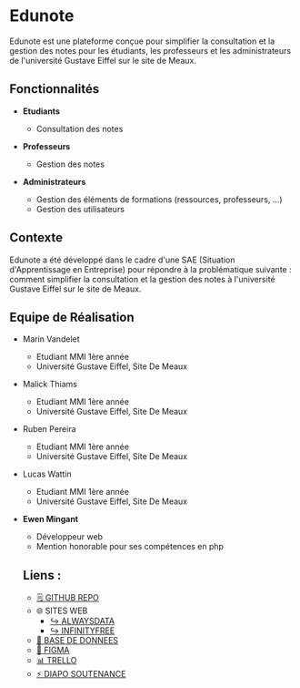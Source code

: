 # Edunote

Edunote est une plateforme conçue pour simplifier la consultation et la gestion des notes pour les étudiants, les professeurs et les administrateurs de l'université Gustave Eiffel sur le site de Meaux.

## Fonctionnalités

- **Etudiants**
  - Consultation des notes

- **Professeurs**
  - Gestion des notes

- **Administrateurs**
  - Gestion des éléments de formations (ressources, professeurs, ...)
  - Gestion des utilisateurs

## Contexte

Edunote a été développé dans le cadre d'une SAE (Situation d'Apprentissage en Entreprise) pour répondre à la problématique suivante : comment simplifier la consultation et la gestion des notes à l'université Gustave Eiffel sur le site de Meaux.

## Equipe de Réalisation

- Marin Vandelet
  - Etudiant MMI 1ère année
  - Université Gustave Eiffel, Site De Meaux
- Malick Thiams
  - Etudiant MMI 1ère année
  - Université Gustave Eiffel, Site De Meaux
- Ruben Pereira
  - Etudiant MMI 1ère année
  - Université Gustave Eiffel, Site De Meaux
- Lucas Wattin
  - Etudiant MMI 1ère année
  - Université Gustave Eiffel, Site De Meaux
- **Ewen Mingant**
  - Développeur web
  - Mention honorable pour ses compétences en php
 
  ## Liens :
   - [🗒 GITHUB REPO]()
   - 🌐 SITES WEB 
     - [↪ ALWAYSDATA](https://edunote.alwaysdata.net/)
     - [↪ INFINITYFREE](http://edunote.infinityfreeapp.com/)
   - [🧰 BASE DE DONNEES](./database.txt)
   - [🔗 FIGMA](https://www.figma.com/design/22SZXsg8syOBf8QS6dLdI0/Untitled?node-id=10-88)
   - [📊 TRELLO](link)
   - [⚡ DIAPO SOUTENANCE](https://www.canva.com/design/DAGHqwgFdqU/rkHCy7L6wgbbSJHJyq2AdQ/view?utm_content=DAGHqwgFdqU&utm_campaign=designshare&utm_medium=link&utm_source=editor)
